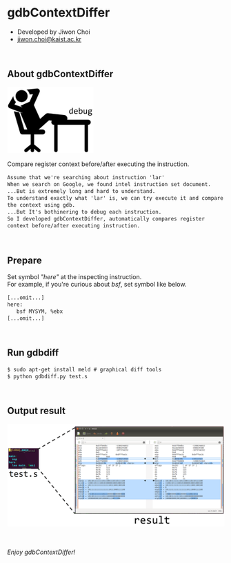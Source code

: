 # gdbContextDiffer
- Developed by Jiwon Choi
- jiwon.choi@kaist.ac.kr
<br>


## About gdbContextDiffer  

<img src="./img/lazy-to-debug.png" width="200">

Compare register context before/after executing the instruction.  

    Assume that we're searching about instruction 'lar'   
    When we search on Google, we found intel instruction set document.
    ...But is extremely long and hard to understand.  
    To understand exactly what 'lar' is, we can try execute it and compare the context using gdb.   
    ...But It's bothinering to debug each instruction.  
    So I developed gdbContextDiffer, automatically compares register context before/after executing instruction.  
<br>

## Prepare  
Set symbol *"here"* at the inspecting instruction.  
For example, if you're curious about *bsf*, set symbol like below.   
    
    [...omit...]   
    here:  
       bsf MYSYM, %ebx  
    [...omit...]  
    
<br>

## Run gdbdiff
    $ sudo apt-get install meld # graphical diff tools  
    $ python gdbdiff.py test.s  
    
<br>

## Output result  
<img src="./img/result.png" width="1000">
    
<br>
<br>
<br>  

*Enjoy gdbContextDiffer!*  



